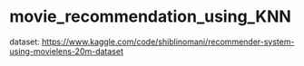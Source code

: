 # movie_recommendation_using_KNN
dataset: https://www.kaggle.com/code/shiblinomani/recommender-system-using-movielens-20m-dataset
